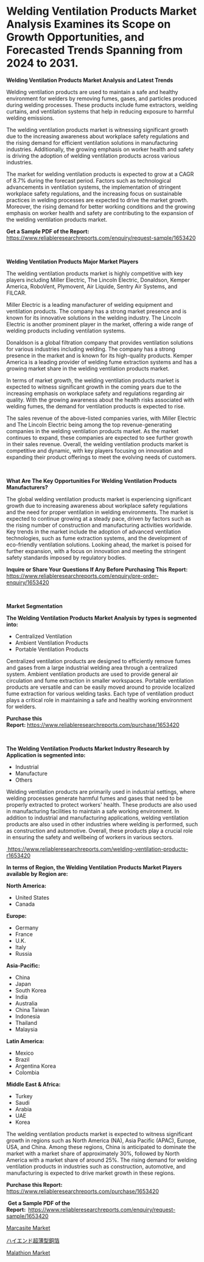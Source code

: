 <p><h1>Welding Ventilation Products Market Analysis Examines its Scope on Growth Opportunities, and Forecasted Trends Spanning from 2024 to 2031.</h1></p><p><strong>Welding Ventilation Products Market Analysis and Latest Trends</strong></p>
<p><p>Welding ventilation products are used to maintain a safe and healthy environment for welders by removing fumes, gases, and particles produced during welding processes. These products include fume extractors, welding curtains, and ventilation systems that help in reducing exposure to harmful welding emissions.</p><p>The welding ventilation products market is witnessing significant growth due to the increasing awareness about workplace safety regulations and the rising demand for efficient ventilation solutions in manufacturing industries. Additionally, the growing emphasis on worker health and safety is driving the adoption of welding ventilation products across various industries.</p><p>The market for welding ventilation products is expected to grow at a CAGR of 8.7% during the forecast period. Factors such as technological advancements in ventilation systems, the implementation of stringent workplace safety regulations, and the increasing focus on sustainable practices in welding processes are expected to drive the market growth. Moreover, the rising demand for better working conditions and the growing emphasis on worker health and safety are contributing to the expansion of the welding ventilation products market.</p></p>
<p><strong>Get a Sample PDF of the Report:&nbsp;</strong> <a href="https://www.reliableresearchreports.com/enquiry/request-sample/1653420">https://www.reliableresearchreports.com/enquiry/request-sample/1653420</a></p>
<p>&nbsp;</p>
<p><strong>Welding Ventilation Products Major Market Players</strong></p>
<p><p>The welding ventilation products market is highly competitive with key players including Miller Electric, The Lincoln Electric, Donaldson, Kemper America, RoboVent, Plymovent, Air Liquide, Sentry Air Systems, and FILCAR. </p><p>Miller Electric is a leading manufacturer of welding equipment and ventilation products. The company has a strong market presence and is known for its innovative solutions in the welding industry. The Lincoln Electric is another prominent player in the market, offering a wide range of welding products including ventilation systems. </p><p>Donaldson is a global filtration company that provides ventilation solutions for various industries including welding. The company has a strong presence in the market and is known for its high-quality products. Kemper America is a leading provider of welding fume extraction systems and has a growing market share in the welding ventilation products market.</p><p>In terms of market growth, the welding ventilation products market is expected to witness significant growth in the coming years due to the increasing emphasis on workplace safety and regulations regarding air quality. With the growing awareness about the health risks associated with welding fumes, the demand for ventilation products is expected to rise.</p><p>The sales revenue of the above-listed companies varies, with Miller Electric and The Lincoln Electric being among the top revenue-generating companies in the welding ventilation products market. As the market continues to expand, these companies are expected to see further growth in their sales revenue. Overall, the welding ventilation products market is competitive and dynamic, with key players focusing on innovation and expanding their product offerings to meet the evolving needs of customers.</p></p>
<p>&nbsp;</p>
<p><strong>What Are The Key Opportunities For Welding Ventilation Products Manufacturers?</strong></p>
<p><p>The global welding ventilation products market is experiencing significant growth due to increasing awareness about workplace safety regulations and the need for proper ventilation in welding environments. The market is expected to continue growing at a steady pace, driven by factors such as the rising number of construction and manufacturing activities worldwide. Key trends in the market include the adoption of advanced ventilation technologies, such as fume extraction systems, and the development of eco-friendly ventilation solutions. Looking ahead, the market is poised for further expansion, with a focus on innovation and meeting the stringent safety standards imposed by regulatory bodies.</p></p>
<p><strong>Inquire or Share Your Questions If Any Before Purchasing This Report:</strong> <a href="https://www.reliableresearchreports.com/enquiry/pre-order-enquiry/1653420">https://www.reliableresearchreports.com/enquiry/pre-order-enquiry/1653420</a></p>
<p>&nbsp;</p>
<p><strong>Market Segmentation</strong></p>
<p><strong>The Welding Ventilation Products Market Analysis by types is segmented into:</strong></p>
<p><ul><li>Centralized Ventilation</li><li>Ambient Ventilation Products</li><li>Portable Ventilation Products</li></ul></p>
<p><p>Centralized ventilation products are designed to efficiently remove fumes and gases from a large industrial welding area through a centralized system. Ambient ventilation products are used to provide general air circulation and fume extraction in smaller workspaces. Portable ventilation products are versatile and can be easily moved around to provide localized fume extraction for various welding tasks. Each type of ventilation product plays a critical role in maintaining a safe and healthy working environment for welders.</p></p>
<p><strong>Purchase this Report:&nbsp;</strong><a href="https://www.reliableresearchreports.com/purchase/1653420">https://www.reliableresearchreports.com/purchase/1653420</a></p>
<p>&nbsp;</p>
<p><strong>The Welding Ventilation Products Market Industry Research by Application is segmented into:</strong></p>
<p><ul><li>Industrial</li><li>Manufacture</li><li>Others</li></ul></p>
<p><p>Welding ventilation products are primarily used in industrial settings, where welding processes generate harmful fumes and gases that need to be properly extracted to protect workers' health. These products are also used in manufacturing facilities to maintain a safe working environment. In addition to industrial and manufacturing applications, welding ventilation products are also used in other industries where welding is performed, such as construction and automotive. Overall, these products play a crucial role in ensuring the safety and wellbeing of workers in various sectors.</p></p>
<p><a href="https://www.reliableresearchreports.com/welding-ventilation-products-r1653420">&nbsp;https://www.reliableresearchreports.com/welding-ventilation-products-r1653420</a></p>
<p><strong>In terms of Region, the Welding Ventilation Products Market Players available by Region are:</strong></p>
<p>
    <p> <strong> North America: </strong>
        <ul>
            <li>United States</li>
            <li>Canada</li>
        </ul>
        </p> 
    <p> <strong> Europe: </strong>
        <ul>
            <li>Germany</li>
            <li>France</li>
            <li>U.K.</li>
            <li>Italy</li>
            <li>Russia</li>
        </ul>
        </p> 
    <p> <strong> Asia-Pacific: </strong>
        <ul>
            <li>China</li>
            <li>Japan</li>
            <li>South Korea</li>
            <li>India</li>
            <li>Australia</li>
            <li>China Taiwan</li>
            <li>Indonesia</li>
            <li>Thailand</li>
            <li>Malaysia</li>
        </ul>
        </p> 
    <p> <strong> Latin America: </strong>
        <ul>
            <li>Mexico</li>
            <li>Brazil</li>
            <li>Argentina Korea</li>
            <li>Colombia</li>
        </ul>
        </p> 
    <p> <strong> Middle East & Africa: </strong>
        <ul>
            <li>Turkey</li>
            <li>Saudi</li>
            <li>Arabia</li>
            <li>UAE</li>
            <li>Korea</li>
        </ul>
    </p>
    </p>
<p><p>The welding ventilation products market is expected to witness significant growth in regions such as North America (NA), Asia Pacific (APAC), Europe, USA, and China. Among these regions, China is anticipated to dominate the market with a market share of approximately 30%, followed by North America with a market share of around 25%. The rising demand for welding ventilation products in industries such as construction, automotive, and manufacturing is expected to drive market growth in these regions.</p></p>
<p><strong>Purchase this Report: </strong><a href="https://www.reliableresearchreports.com/purchase/1653420">https://www.reliableresearchreports.com/purchase/1653420</a></p>
<p>&nbsp;<strong>Get a Sample PDF of the Report:&nbsp;&nbsp;</strong><a href="https://www.reliableresearchreports.com/enquiry/request-sample/1653420">https://www.reliableresearchreports.com/enquiry/request-sample/1653420</a></p>
<p><strong></strong></p>
<p><p><a href="https://www.linkedin.com/pulse/marcasite-market-global-regional-analysis-focus-end-user-product-iay9f">Marcasite Market</a></p><p><a href="https://github.com/TysonKub/Market-Research-Report-List-1/blob/main/6336367176369.md">ハイエンド超薄型銅箔</a></p><p><a href="https://www.linkedin.com/pulse/malathion-market-investigation-amp-industry-evolution-forecast-k6hff">Malathion Market</a></p></p>